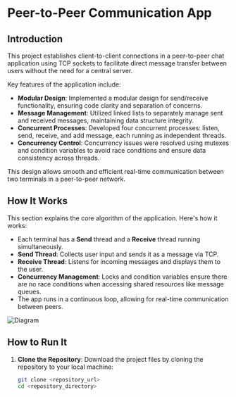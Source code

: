 # **Peer-to-Peer Communication App**

## **Introduction**

This project establishes client-to-client connections in a peer-to-peer chat application using TCP sockets to facilitate direct message transfer between users without the need for a central server. 

Key features of the application include:
- **Modular Design**: Implemented a modular design for send/receive functionality, ensuring code clarity and separation of concerns.
- **Message Management**: Utilized linked lists to separately manage sent and received messages, maintaining data structure integrity.
- **Concurrent Processes**: Developed four concurrent processes: listen, send, receive, and add message, each running as independent threads.
- **Concurrency Control**: Concurrency issues were resolved using mutexes and condition variables to avoid race conditions and ensure data consistency across threads.

This design allows smooth and efficient real-time communication between two terminals in a peer-to-peer network.  



## **How It Works** 

This section explains the core algorithm of the application. Here's how it works:

- Each terminal has a **Send** thread and a **Receive** thread running simultaneously.
- **Send Thread**: Collects user input and sends it as a message via TCP.
- **Receive Thread**: Listens for incoming messages and displays them to the user.
- **Concurrency Management**: Locks and condition variables ensure there are no race conditions when accessing shared resources like message queues.
- The app runs in a continuous loop, allowing for real-time communication between peers.



![Diagram]()
## **How to Run It**

1. **Clone the Repository**:
   Download the project files by cloning the repository to your local machine:
   ```bash
   git clone <repository_url>
   cd <repository_directory>
